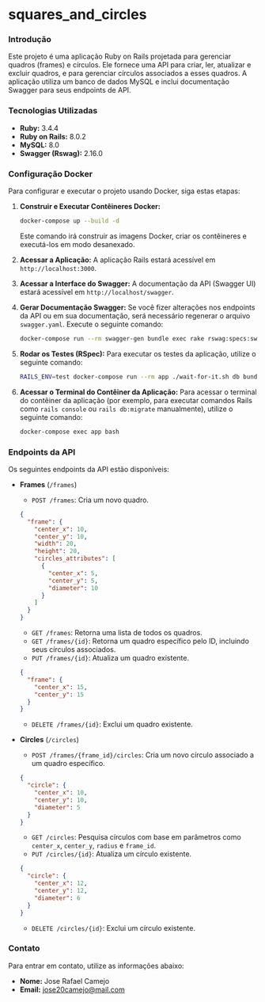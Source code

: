 # squares_and_circles


### Introdução

Este projeto é uma aplicação Ruby on Rails projetada para gerenciar quadros (frames) e círculos. Ele fornece uma API para criar, ler, atualizar e excluir quadros, e para gerenciar círculos associados a esses quadros. A aplicação utiliza um banco de dados MySQL e inclui documentação Swagger para seus endpoints de API.

### Tecnologias Utilizadas

*   **Ruby:** 3.4.4
*   **Ruby on Rails:** 8.0.2
*   **MySQL:** 8.0
*   **Swagger (Rswag):** 2.16.0

### Configuração Docker

Para configurar e executar o projeto usando Docker, siga estas etapas:

1.  **Construir e Executar Contêineres Docker:**
    ```bash
    docker-compose up --build -d
    ```
    Este comando irá construir as imagens Docker, criar os contêineres e executá-los em modo desanexado.

2.  **Acessar a Aplicação:**
    A aplicação Rails estará acessível em `http://localhost:3000`.

3.  **Acessar a Interface do Swagger:**
    A documentação da API (Swagger UI) estará acessível em `http://localhost/swagger`.

4.  **Gerar Documentação Swagger:**
    Se você fizer alterações nos endpoints da API ou em sua documentação, será necessário regenerar o arquivo `swagger.yaml`. Execute o seguinte comando:
    ```bash
    docker-compose run --rm swagger-gen bundle exec rake rswag:specs:swaggerize
    ```

5.  **Rodar os Testes (RSpec):**
    Para executar os testes da aplicação, utilize o seguinte comando:
    ```bash
    RAILS_ENV=test docker-compose run --rm app ./wait-for-it.sh db bundle exec rspec
    ```

6.  **Acessar o Terminal do Contêiner da Aplicação:**
    Para acessar o terminal do contêiner da aplicação (por exemplo, para executar comandos Rails como `rails console` ou `rails db:migrate` manualmente), utilize o seguinte comando:
    ```bash
    docker-compose exec app bash
    ``` 
### Endpoints da API

Os seguintes endpoints da API estão disponíveis:

*   **Frames** (`/frames`)
    *   `POST /frames`: Cria um novo quadro.
    ```json
    {
      "frame": {
        "center_x": 10,
        "center_y": 10,
        "width": 20,
        "height": 20,
        "circles_attributes": [
          {
            "center_x": 5,
            "center_y": 5,
            "diameter": 10
          }
        ]
      }
    }
    ```
    *   `GET /frames`: Retorna uma lista de todos os quadros.
    *   `GET /frames/{id}`: Retorna um quadro específico pelo ID, incluindo seus círculos associados.
    *   `PUT /frames/{id}`: Atualiza um quadro existente.
    ```json
    {
      "frame": {
        "center_x": 15,
        "center_y": 15
      }
    }
    ```
    *   `DELETE /frames/{id}`: Exclui um quadro existente.

*   **Circles** (`/circles`)
    *   `POST /frames/{frame_id}/circles`: Cria um novo círculo associado a um quadro específico.
    ```json
    {
      "circle": {
        "center_x": 10,
        "center_y": 10,
        "diameter": 5
      }
    }
    ```
    *   `GET /circles`: Pesquisa círculos com base em parâmetros como `center_x`, `center_y`, `radius` e `frame_id`.
    *   `PUT /circles/{id}`: Atualiza um círculo existente.
    ```json
    {
      "circle": {
        "center_x": 12,
        "center_y": 12,
        "diameter": 6
      }
    }
    ```
    *   `DELETE /circles/{id}`: Exclui um círculo existente.

### Contato

Para entrar em contato, utilize as informações abaixo:

*   **Nome:** Jose Rafael Camejo
*   **Email:** jose20camejo@mail.com